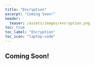 ```yaml
---
title: "Encryption"
excerpt: "Coming Soon!"
header:
  teaser: /assets/images/encryption.png
toc: true
toc_label: "Encryption"
toc_icon: "laptop-code"
---
```


## Coming Soon!